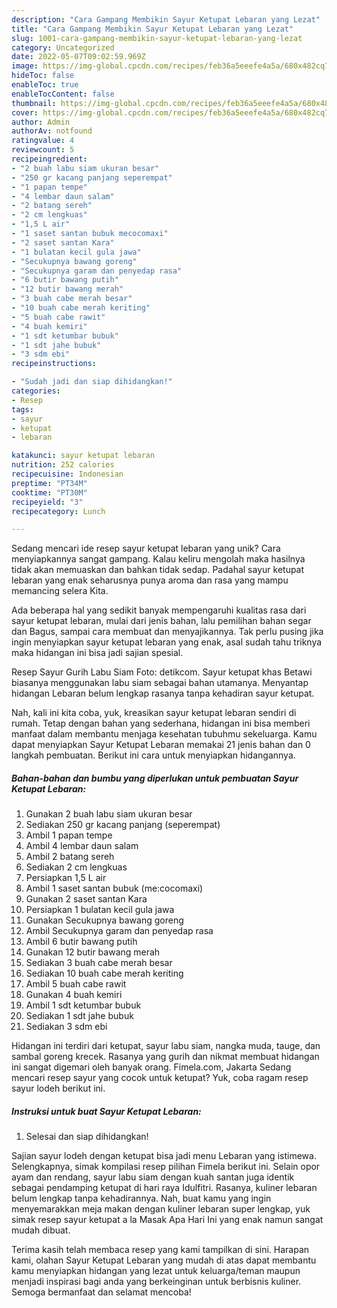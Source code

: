 ```yaml
---
description: "Cara Gampang Membikin Sayur Ketupat Lebaran yang Lezat"
title: "Cara Gampang Membikin Sayur Ketupat Lebaran yang Lezat"
slug: 1001-cara-gampang-membikin-sayur-ketupat-lebaran-yang-lezat
category: Uncategorized
date: 2022-05-07T09:02:59.969Z
image: https://img-global.cpcdn.com/recipes/feb36a5eeefe4a5a/680x482cq70/sayur-ketupat-lebaran-foto-resep-utama.jpg
hideToc: false
enableToc: true
enableTocContent: false
thumbnail: https://img-global.cpcdn.com/recipes/feb36a5eeefe4a5a/680x482cq70/sayur-ketupat-lebaran-foto-resep-utama.jpg
cover: https://img-global.cpcdn.com/recipes/feb36a5eeefe4a5a/680x482cq70/sayur-ketupat-lebaran-foto-resep-utama.jpg
author: Admin
authorAv: notfound
ratingvalue: 4
reviewcount: 5
recipeingredient:
- "2 buah labu siam ukuran besar"
- "250 gr kacang panjang seperempat"
- "1 papan tempe"
- "4 lembar daun salam"
- "2 batang sereh"
- "2 cm lengkuas"
- "1,5 L air"
- "1 saset santan bubuk mecocomaxi"
- "2 saset santan Kara"
- "1 bulatan kecil gula jawa"
- "Secukupnya bawang goreng"
- "Secukupnya garam dan penyedap rasa"
- "6 butir bawang putih"
- "12 butir bawang merah"
- "3 buah cabe merah besar"
- "10 buah cabe merah keriting"
- "5 buah cabe rawit"
- "4 buah kemiri"
- "1 sdt ketumbar bubuk"
- "1 sdt jahe bubuk"
- "3 sdm ebi"
recipeinstructions:

- "Sudah jadi dan siap dihidangkan!"
categories:
- Resep
tags:
- sayur
- ketupat
- lebaran

katakunci: sayur ketupat lebaran 
nutrition: 252 calories
recipecuisine: Indonesian
preptime: "PT34M"
cooktime: "PT30M"
recipeyield: "3"
recipecategory: Lunch

---
```





Sedang mencari ide resep sayur ketupat lebaran yang unik? Cara menyiapkannya sangat gampang. Kalau keliru mengolah maka hasilnya tidak akan memuaskan dan bahkan tidak sedap. Padahal sayur ketupat lebaran yang enak seharusnya punya aroma dan rasa yang mampu memancing selera Kita.





Ada beberapa hal yang sedikit banyak mempengaruhi kualitas rasa dari sayur ketupat lebaran, mulai dari jenis bahan, lalu pemilihan bahan segar dan Bagus, sampai cara membuat dan menyajikannya. Tak perlu pusing jika ingin menyiapkan sayur ketupat lebaran yang enak,      asal sudah tahu triknya maka hidangan ini bisa jadi sajian spesial.














Resep Sayur Gurih Labu Siam Foto: detikcom. Sayur ketupat khas Betawi biasanya menggunakan labu siam sebagai bahan utamanya. Menyantap hidangan Lebaran belum lengkap rasanya tanpa kehadiran sayur ketupat.






Nah, kali ini kita coba, yuk, kreasikan sayur ketupat lebaran sendiri di rumah. Tetap dengan bahan yang sederhana, hidangan ini bisa memberi manfaat dalam membantu menjaga kesehatan tubuhmu sekeluarga. Kamu dapat menyiapkan Sayur Ketupat Lebaran memakai 21 jenis bahan dan 0 langkah pembuatan. Berikut ini cara untuk menyiapkan hidangannya.

<!--inarticleads1-->

##### Bahan-bahan dan bumbu yang diperlukan untuk pembuatan Sayur Ketupat Lebaran:

1. Gunakan 2 buah labu siam ukuran besar
1. Sediakan 250 gr kacang panjang (seperempat)
1. Ambil 1 papan tempe
1. Ambil 4 lembar daun salam
1. Ambil 2 batang sereh
1. Sediakan 2 cm lengkuas
1. Persiapkan 1,5 L air
1. Ambil 1 saset santan bubuk (me:cocomaxi)
1. Gunakan 2 saset santan Kara
1. Persiapkan 1 bulatan kecil gula jawa
1. Gunakan Secukupnya bawang goreng
1. Ambil Secukupnya garam dan penyedap rasa
1. Ambil 6 butir bawang putih
1. Gunakan 12 butir bawang merah
1. Sediakan 3 buah cabe merah besar
1. Sediakan 10 buah cabe merah keriting
1. Ambil 5 buah cabe rawit
1. Gunakan 4 buah kemiri
1. Ambil 1 sdt ketumbar bubuk
1. Sediakan 1 sdt jahe bubuk
1. Sediakan 3 sdm ebi


Hidangan ini terdiri dari ketupat, sayur labu siam, nangka muda, tauge, dan sambal goreng krecek. Rasanya yang gurih dan nikmat membuat hidangan ini sangat digemari oleh banyak orang. Fimela.com, Jakarta Sedang mencari resep sayur yang cocok untuk ketupat? Yuk, coba ragam resep sayur lodeh berikut ini. 

<!--inarticleads2-->

##### Instruksi untuk buat Sayur Ketupat Lebaran:


1. Selesai dan siap dihidangkan!

Sajian sayur lodeh dengan ketupat bisa jadi menu Lebaran yang istimewa. Selengkapnya, simak kompilasi resep pilihan Fimela berikut ini. Selain opor ayam dan rendang, sayur labu siam dengan kuah santan juga identik sebagai pendamping ketupat di hari raya Idulfitri. Rasanya, kuliner lebaran belum lengkap tanpa kehadirannya. Nah, buat kamu yang ingin menyemarakkan meja makan dengan kuliner lebaran super lengkap, yuk simak resep sayur ketupat a la Masak Apa Hari Ini yang enak namun sangat mudah dibuat. 

Terima kasih telah membaca resep yang kami tampilkan di sini. Harapan kami, olahan Sayur Ketupat Lebaran yang mudah di atas dapat membantu kamu menyiapkan hidangan yang lezat untuk keluarga/teman maupun menjadi inspirasi bagi anda yang berkeinginan untuk berbisnis kuliner. Semoga bermanfaat dan selamat mencoba!
